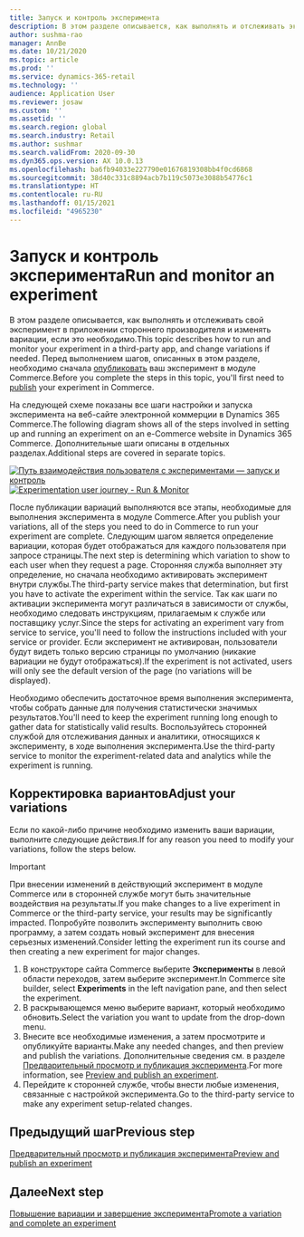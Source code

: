 ```yaml
---
title: Запуск и контроль эксперимента
description: В этом разделе описывается, как выполнять и отслеживать эксперимент в сторонней службе. В нем также описывается, как вносить изменения в вариации после запуска эксперимента.
author: sushma-rao
manager: AnnBe
ms.date: 10/21/2020
ms.topic: article
ms.prod: ''
ms.service: dynamics-365-retail
ms.technology: ''
audience: Application User
ms.reviewer: josaw
ms.custom: ''
ms.assetid: ''
ms.search.region: global
ms.search.industry: Retail
ms.author: sushmar
ms.search.validFrom: 2020-09-30
ms.dyn365.ops.version: AX 10.0.13
ms.openlocfilehash: ba6fb94033e227790e01676819308bb4f0cd6868
ms.sourcegitcommit: 38d40c331c8894acb7b119c5073e3088b54776c1
ms.translationtype: HT
ms.contentlocale: ru-RU
ms.lasthandoff: 01/15/2021
ms.locfileid: "4965230"
---
```

# <a name="run-and-monitor-an-experiment"></a><span data-ttu-id="3199c-104">Запуск и контроль эксперимента</span><span class="sxs-lookup"><span data-stu-id="3199c-104">Run and monitor an experiment</span></span>

<span data-ttu-id="3199c-105">В этом разделе описывается, как выполнять и отслеживать свой эксперимент в приложении стороннего производителя и изменять вариации, если это необходимо.</span><span class="sxs-lookup"><span data-stu-id="3199c-105">This topic describes how to run and monitor your experiment in a third-party app, and change variations if needed.</span></span> <span data-ttu-id="3199c-106">Перед выполнением шагов, описанных в этом разделе, необходимо сначала [опубликовать](experimentation-preview-publish.md) ваш эксперимент в модуле Commerce.</span><span class="sxs-lookup"><span data-stu-id="3199c-106">Before you complete the steps in this topic, you'll first need to [publish](experimentation-preview-publish.md) your experiment in Commerce.</span></span> 

<span data-ttu-id="3199c-107">На следующей схеме показаны все шаги настройки и запуска эксперимента на веб-сайте электронной коммерции в Dynamics 365 Commerce.</span><span class="sxs-lookup"><span data-stu-id="3199c-107">The following diagram shows all of the steps involved in setting up and running an experiment on an e-Commerce website in Dynamics 365 Commerce.</span></span> <span data-ttu-id="3199c-108">Дополнительные шаги описаны в отдельных разделах.</span><span class="sxs-lookup"><span data-stu-id="3199c-108">Additional steps are covered in separate topics.</span></span>

<span data-ttu-id="3199c-109">[ ![Путь взаимодействия пользователя с экспериментами — запуск и контроль](./media/experimentation_run_monitor.svg) ](./media/experimentation_run_monitor.svg#lightbox)</span><span class="sxs-lookup"><span data-stu-id="3199c-109">[ ![Experimentation user journey - Run & Monitor](./media/experimentation_run_monitor.svg) ](./media/experimentation_run_monitor.svg#lightbox)</span></span>

<span data-ttu-id="3199c-110">После публикации вариаций выполняются все этапы, необходимые для выполнения эксперимента в модуле Commerce.</span><span class="sxs-lookup"><span data-stu-id="3199c-110">After you publish your variations, all of the steps you need to do in Commerce to run your experiment are complete.</span></span> <span data-ttu-id="3199c-111">Следующим шагом является определение вариации, которая будет отображаться для каждого пользователя при запросе страницы.</span><span class="sxs-lookup"><span data-stu-id="3199c-111">The next step is determining which variation to show to each user when they request a page.</span></span> <span data-ttu-id="3199c-112">Сторонняя служба выполняет эту определение, но сначала необходимо активировать эксперимент внутри службы.</span><span class="sxs-lookup"><span data-stu-id="3199c-112">The third-party service makes that determination, but first you have to activate the experiment within the service.</span></span> <span data-ttu-id="3199c-113">Так как шаги по активации эксперимента могут различаться в зависимости от службы, необходимо следовать инструкциям, прилагаемым к службе или поставщику услуг.</span><span class="sxs-lookup"><span data-stu-id="3199c-113">Since the steps for activating an experiment vary from service to service, you'll need to follow the instructions included with your service or provider.</span></span> <span data-ttu-id="3199c-114">Если эксперимент не активирован, пользователи будут видеть только версию страницы по умолчанию (никакие вариации не будут отображаться).</span><span class="sxs-lookup"><span data-stu-id="3199c-114">If the experiment is not activated, users will only see the default version of the page (no variations will be displayed).</span></span>

<span data-ttu-id="3199c-115">Необходимо обеспечить достаточное время выполнения эксперимента, чтобы собрать данные для получения статистически значимых результатов.</span><span class="sxs-lookup"><span data-stu-id="3199c-115">You'll need to keep the experiment running long enough to gather data for statistically valid results.</span></span> <span data-ttu-id="3199c-116">Воспользуйтесь сторонней службой для отслеживания данных и аналитики, относящихся к эксперименту, в ходе выполнения эксперимента.</span><span class="sxs-lookup"><span data-stu-id="3199c-116">Use the third-party service to monitor the experiment-related data and analytics while the experiment is running.</span></span>

## <a name="adjust-your-variations"></a><span data-ttu-id="3199c-117">Корректировка вариантов</span><span class="sxs-lookup"><span data-stu-id="3199c-117">Adjust your variations</span></span>
<span data-ttu-id="3199c-118">Если по какой-либо причине необходимо изменить ваши вариации, выполните следующие действия.</span><span class="sxs-lookup"><span data-stu-id="3199c-118">If for any reason you need to modify your variations, follow the steps below.</span></span>

> [!IMPORTANT]
> <span data-ttu-id="3199c-119">При внесении изменений в действующий эксперимент в модуле Commerce или в сторонней службе могут быть значительные воздействия на результаты.</span><span class="sxs-lookup"><span data-stu-id="3199c-119">If you make changes to a live experiment in Commerce or the third-party service, your results may be significantly impacted.</span></span> <span data-ttu-id="3199c-120">Попробуйте позволить эксперименту выполнить свою программу, а затем создать новый эксперимент для внесения серьезных изменений.</span><span class="sxs-lookup"><span data-stu-id="3199c-120">Consider letting the experiment run its course and then creating a new experiment for major changes.</span></span>

1. <span data-ttu-id="3199c-121">В конструкторе сайта Commerce выберите **Эксперименты** в левой области переходов, затем выберите эксперимент.</span><span class="sxs-lookup"><span data-stu-id="3199c-121">In Commerce site builder, select **Experiments** in the left navigation pane, and then select the experiment.</span></span> 
1. <span data-ttu-id="3199c-122">В раскрывающемся меню выберите вариант, который необходимо обновить.</span><span class="sxs-lookup"><span data-stu-id="3199c-122">Select the variation you want to update from the drop-down menu.</span></span>
1. <span data-ttu-id="3199c-123">Внесите все необходимые изменения, а затем просмотрите и опубликуйте варианты.</span><span class="sxs-lookup"><span data-stu-id="3199c-123">Make any needed changes, and then preview and publish the variations.</span></span> <span data-ttu-id="3199c-124">Дополнительные сведения см. в разделе [Предварительный просмотр и публикация эксперимента](experimentation-preview-publish.md).</span><span class="sxs-lookup"><span data-stu-id="3199c-124">For more information, see [Preview and publish an experiment](experimentation-preview-publish.md).</span></span>
1. <span data-ttu-id="3199c-125">Перейдите к сторонней службе, чтобы внести любые изменения, связанные с настройкой эксперимента.</span><span class="sxs-lookup"><span data-stu-id="3199c-125">Go to the third-party service to make any experiment setup-related changes.</span></span>
    
## <a name="previous-step"></a><span data-ttu-id="3199c-126">Предыдущий шаг</span><span class="sxs-lookup"><span data-stu-id="3199c-126">Previous step</span></span>
[<span data-ttu-id="3199c-127">Предварительный просмотр и публикация эксперимента</span><span class="sxs-lookup"><span data-stu-id="3199c-127">Preview and publish an experiment</span></span>](experimentation-preview-publish.md)

## <a name="next-step"></a><span data-ttu-id="3199c-128">Далее</span><span class="sxs-lookup"><span data-stu-id="3199c-128">Next step</span></span>
[<span data-ttu-id="3199c-129">Повышение вариации и завершение эксперимента</span><span class="sxs-lookup"><span data-stu-id="3199c-129">Promote a variation and complete an experiment</span></span>](experimentation-review-complete.md)

